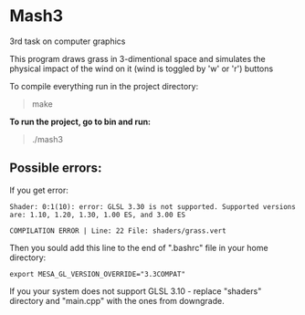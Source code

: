 # Mash3
3rd task on computer graphics

This program draws grass in 3-dimentional space and simulates the physical impact of the wind on it (wind is toggled by 'w' or 'r')
buttons

To compile everything run in the project directory:

> make

__To run the project, go to bin and run:__

> ./mash3 

## Possible errors:

If you get error:
```
Shader: 0:1(10): error: GLSL 3.30 is not supported. Supported versions are: 1.10, 1.20, 1.30, 1.00 ES, and 3.00 ES

COMPILATION ERROR | Line: 22 File: shaders/grass.vert
```
Then you sould add this line to the end of ".bashrc" file in your home directory:
```
export MESA_GL_VERSION_OVERRIDE="3.3COMPAT"
```

If you your system does not support GLSL 3.10 - replace "shaders" directory and "main.cpp" with the ones from downgrade.
